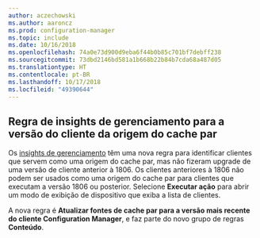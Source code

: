 ```yaml
---
author: aczechowski
ms.author: aaroncz
ms.prod: configuration-manager
ms.topic: include
ms.date: 10/16/2018
ms.openlocfilehash: 74a0e73d900d9eba6f44b0b85c701bf7debff238
ms.sourcegitcommit: 73dbd2146bd581a1b668b22b84b7cda68a487d05
ms.translationtype: HT
ms.contentlocale: pt-BR
ms.lasthandoff: 10/17/2018
ms.locfileid: "49390644"
---
```

## <a name="bkmk_insights"></a> Regra de insights de gerenciamento para a versão do cliente da origem do cache par
<!-- 1358008 -->

  Os [insights de gerenciamento]( /sccm/core/servers/manage/management-insights) têm uma nova regra para identificar clientes que servem como uma origem do cache par, mas não fizeram upgrade de uma versão de cliente anterior à 1806.  Os clientes anteriores à 1806 não podem ser usados ​​como uma origem do cache par para clientes que executam a versão 1806 ou posterior. Selecione **Executar ação** para abrir um modo de exibição de dispositivo que exiba a lista de clientes. 

A nova regra é **Atualizar fontes de cache par para a versão mais recente do cliente Configuration Manager**, e faz parte do novo grupo de regras **Conteúdo**.




